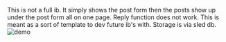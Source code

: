 This is not a full ib. It simply shows the post form then the posts show up under the post form all on one page. Reply function does not work. This is meant as a sort of template to dev future ib's with. Storage is via sled db. 
![demo](https://github.com/user-attachments/assets/4e291d92-e876-42e7-88be-fff172acb44d)
